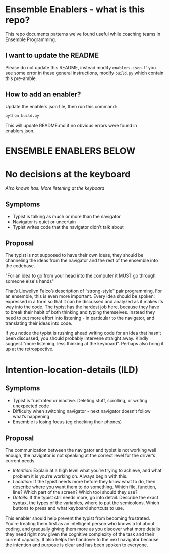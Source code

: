 
# Ensemble Enablers - what is this repo?

This repo documents patterns we've found useful while
coaching teams in Ensemble Programming.


## I want to update the README

Please do not update this README, instead modify
`enablers.json`. If you see some error in these
general instructions, modify `build.py` which
contain this pre-amble.


## How to add an enabler?

Update the enablers.json file, then run this command:

    python build.py

This will update README.md if no obvious errors were
found in enablers.json.

# ENSEMBLE ENABLERS BELOW

# No decisions at the keyboard

*Also known has: More listening at the keyboard*

## Symptoms

 * Typist is talking as much or more than the navigator
 * Navigator is quiet or uncertain
 * Typist writes code that the navigator didn’t talk about


## Proposal

The typist is not supposed to have their own ideas, they should be channeling the ideas from the navigator and the rest of the ensemble into the codebase.

"For an idea to go from your head into the computer it MUST go through someone else's hands"

That’s Llewellyn Falco’s description of “strong-style” pair programming. For an ensemble, this is even more important. Every idea should be spoken: expressed in a form so that it can be discussed and analyzed as it makes its way into the code. The typist has the hardest job here, because they have to break their habit of both thinking and typing themselves. Instead they need to put more effort into listening - in particular to the navigator, and translating their ideas into code.

If you notice the typist is rushing ahead writing code for an idea that hasn’t been discussed, you should probably intervene straight away. Kindly suggest “more listening, less thinking at the keyboard”. Perhaps also bring it up at the retrospective.
# Intention-location-details (ILD)

## Symptoms

 * Typist is frustrated or inactive. Deleting stuff, scrolling, or writing unexpected code
 * Difficulty when switching navigator - next navigator doesn’t follow what’s happening
 * Ensemble is losing focus (eg checking their phones)


## Proposal

The communication between the navigator and typist is not working well enough, the navigator is not speaking at the correct level for the driver’s current needs.

* *Intention*: Explain at a high level what you’re trying to achieve, and what problem it is you’re working on. Always begin with this.
* *Location*: If the typist needs more before they know what to do, then describe where you want them to do something. Which file, function, line? Which part of the screen? Which tool should they use?
* *Details*: If the typist still needs more, go into detail. Describe the exact syntax, the types of the variables, where to put the semicolons. Which buttons to press and what keyboard shortcuts to use.

This enabler should help prevent the typist from becoming frustrated. You’re treating them first as an intelligent person who knows a lot about coding, and gradually giving them more as you discover what more details they need right now given the cognitive complexity of the task and their current capacity. It also helps the handover to the next navigator because the intention and purpose is clear and has been spoken to everyone.
